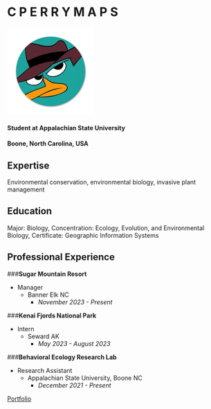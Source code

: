 C P E R R Y M A P S
========

<img src="Perry-The-Platypus-Icons-Pins-Badge-Decoration-Brooches-Metal-Badges-For-Clothes-Backpack-Decoration-58mm.webp" width='200'>

#### Student at Appalachian State University

#### Boone, North Carolina, USA

Expertise
-----
Environmental conservation, environmental biology, invasive plant management

Education
-----
Major: Biology, 
Concentration: Ecology, Evolution, and Environmental Biology,
Certificate: Geographic Information Systems

Professional Experience
----
###**Sugar Mountain Resort**
- Manager
    - Banner Elk NC 
        - *November 2023 - Present*

###**Kenai Fjords National Park**
- Intern
    - Seward AK 
        - *May 2023 - August 2023*

###**Behavioral Ecology Research Lab**
- Research Assistant
    - Appalachian State University, Boone NC
        - *December 2021 - Present*

[Portfolio](https://www.appstate.edu/)

